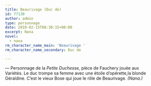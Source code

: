 ```yaml
---
title: Beaurivage (Duc de)
id: 77130
author: admin
type: personnage
date: 2010-02-15T08:30:15+00:00
excerpt: Nana
novel:
  - nana
rm_character_name_main: 'Beaurivage '
rm_character_name_secondary: Duc de

---
```

— Personnage de la _Petite Duchesse,_ pièce de Fauchery jouée aux Variétés. Le duc trompe sa femme avec une étoile d&rsquo;opérette,la blonde Géraldine. C&rsquo;est le vieux Bose qui joue le rôle de Beaurivage. _(Nana.)_